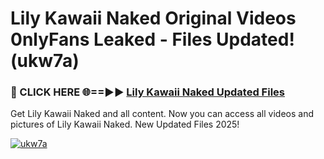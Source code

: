 # Lily Kawaii Naked Original Videos 0nlyFans Leaked - Files Updated! (ukw7a)

<h3>🔴 CLICK HERE 🌐==►► <a href="https://tinyurl.com/up5wt9bj" rel="nofollow">Lily Kawaii Naked Updated Files</a></h3>

Get Lily Kawaii Naked and all content. Now you can access all videos and pictures of Lily Kawaii Naked. New Updated Files 2025!

[![ukw7a](https://i.imgur.com/ABiUzMV.gif)](https://tinyurl.com/up5wt9bj)
